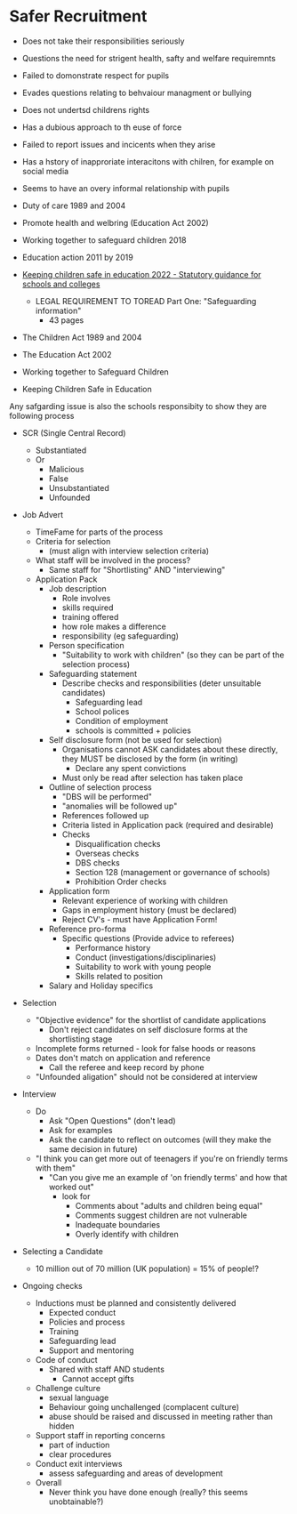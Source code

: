 Safer Recruitment
==================

* Does not take their responsibilities seriously
* Questions the need for strigent health, safty and welfare requiremnts
* Failed to domonstrate respect for pupils
* Evades questions relating to behvaiour managment or bullying
* Does not undertsd childrens rights
* Has a dubious approach to th euse of force
* Failed to report issues and incicents when they arise
* Has a hstory of inapproriate interacitons with chilren, for example on social media
* Seems to have an overy informal relationship with pupils


* Duty of care 1989 and 2004
* Promote health and welbring (Education Act 2002)
* Working together to safeguard children 2018
* Education action 2011 by 2019
* [Keeping children safe in education 2022 - Statutory guidance for schools and colleges](https://www.gov.uk/government/publications/keeping-children-safe-in-education--2)
    * LEGAL REQUIREMENT TO TOREAD Part One: "Safeguarding information"
        * 43 pages

* The Children Act 1989 and 2004
* The Education Act 2002
* Working together to Safeguard Children
* Keeping Children Safe in Education

Any safgarding issue is also the schools responsibity to show they are following process

* SCR (Single Central Record)
    * Substantiated
    * Or
        * Malicious
        * False
        * Unsubstantiated
        * Unfounded


* Job Advert
    * TimeFame for parts of the process
    * Criteria for selection
        * (must align with interview selection criteria)
    * What staff will be involved in the process?
        * Same staff for "Shortlisting" AND "interviewing"
    * Application Pack
        * Job description
            * Role involves
            * skills required
            * training offered
            * how role makes a difference
            * responsibility (eg safeguarding)
        * Person specification
            * "Suitability to work with children" (so they can be part of the selection process)
        * Safeguarding statement
            * Describe checks and responsibilities (deter unsuitable candidates)
                * Safeguarding lead
                * School polices
                * Condition of employment
                * schools is committed + policies
        * Self disclosure form (not be used for selection)
            * Organisations cannot ASK candidates about these directly, they MUST be disclosed by the form (in writing)
                * Declare any spent convictions
            * Must only be read after selection has taken place
        * Outline of selection process
            * "DBS will be performed"
            * "anomalies will be followed up"
            * References followed up
            * Criteria listed in Application pack (required and desirable)
            * Checks
                * Disqualification checks
                * Overseas checks
                * DBS checks
                * Section 128 (management or governance of schools)
                * Prohibition Order checks
        * Application form
            * Relevant experience of working with children
            * Gaps in employment history (must be declared)
            * Reject CV's - must have Application Form!
        * Reference pro-forma
            * Specific questions (Provide advice to referees)
                * Performance history
                * Conduct (investigations/disciplinaries)
                * Suitability to work with young people
                * Skills related to position
        * Salary and Holiday specifics
* Selection
    * "Objective evidence" for the shortlist of candidate applications
        * Don't reject candidates on self disclosure forms at the shortlisting stage
    * Incomplete forms returned - look for false hoods or reasons
    * Dates don't match on application and reference
        * Call the referee and keep record by phone
    * "Unfounded aligation" should not be considered at interview
* Interview
    * Do
        * Ask "Open Questions" (don't lead)
        * Ask for examples
        * Ask the candidate to reflect on outcomes (will they make the same decision in future)
    * "I think you can get more out of teenagers if you're on friendly terms with them"
        * "Can you give me an example of 'on friendly terms' and how that worked out"
            * look for
                * Comments about "adults and children being equal"
                * Comments suggest children are not vulnerable
                * Inadequate boundaries
                * Overly identify with children
* Selecting a Candidate
    * 10 million out of 70 million (UK population) = 15% of people!?
* Ongoing checks
    * Inductions must be planned and consistently delivered
        * Expected conduct
        * Policies and process
        * Training
        * Safeguarding lead
        * Support and mentoring
    * Code of conduct
        * Shared with staff AND students
            * Cannot accept gifts
    * Challenge culture
        * sexual language
        * Behaviour going unchallenged (complacent culture)
        * abuse should be raised and discussed in meeting rather than hidden
    * Support staff in reporting concerns
        * part of induction
        * clear procedures
    * Conduct exit interviews
        * assess safeguarding and areas of development
    * Overall
        * Never think you have done enough (really? this seems unobtainable?)
